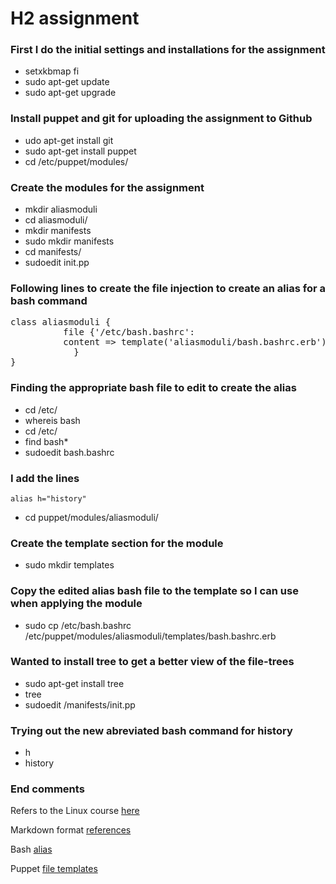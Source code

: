 # H2 assignment

### First I do the initial settings and installations for the assignment

* setxkbmap fi
* sudo apt-get update
* sudo apt-get upgrade

### Install puppet and git for uploading the assignment to Github

* udo apt-get install git
* sudo apt-get install puppet
* cd /etc/puppet/modules/

### Create the modules for the assignment

* mkdir aliasmoduli
* cd aliasmoduli/
* mkdir manifests
* sudo mkdir manifests
* cd manifests/
* sudoedit init.pp

### Following lines to create the file injection to create an alias for a bash command

<pre>class aliasmoduli {
          file {'/etc/bash.bashrc':
          content => template('aliasmoduli/bash.bashrc.erb')
            }  
}</pre>

### Finding the appropriate bash file to edit to create the alias

* cd /etc/
* whereis bash
* cd /etc/
* find bash*
* sudoedit bash.bashrc

### I add the lines

`alias h="history"` 

* cd puppet/modules/aliasmoduli/

### Create the template section for the module

* sudo mkdir templates

### Copy the edited alias bash file to the template so I can use when applying the module 

* sudo cp /etc/bash.bashrc /etc/puppet/modules/aliasmoduli/templates/bash.bashrc.erb

### Wanted to install tree to get a better view of the file-trees

* sudo apt-get install tree
* tree
* sudoedit /manifests/init.pp

### Trying out the new abreviated bash command for history

* h
* history

### End comments

Refers to the Linux course [here](http://terokarvinen.com/2017/aikataulu-%E2%80%93-palvelinten-hallinta-ict4tn022-2-%E2%80%93-5-op-uusi-ops-loppukevat-2017-p2)

Markdown format [references](https://en.wikipedia.org/wiki/Markdown)

Bash [alias](https://www.digitalocean.com/community/tutorials/an-introduction-to-useful-bash-aliases-and-functions)

Puppet [file templates](https://docs.puppet.com/puppet/4.9/lang_template.html#using-templates)


